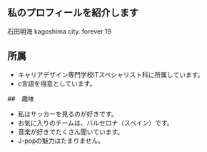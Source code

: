 ## 私のプロフィールを紹介します

石田明海
kagoshima city.
forever 19

## 所属
- キャリアデザイン専門学校ITスペシャリスト科に所属しています。
- c言語を得意としています。

##　趣味
- 私はサッカーを見るのが好きです。
- お気に入りのチームは、バルセロナ（スペイン）です。
- 音楽が好きでたくさん聞いています。
- J-popの魅力はたまりません。
